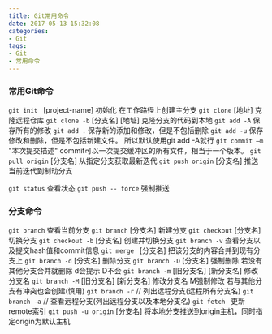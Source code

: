 ```yaml
---
title: Git常用命令
date: 2017-05-13 15:32:08
categories: 
- Git
tags: 
- Git
- 常用命令
---
```

### 常用Git命令
`git init ` [project-name] 初始化 在工作路径上创建主分支
`git clone` [地址]  克隆远程仓库
`git clone -b` [分支名] [地址] 克隆分支的代码到本地
`git add -A` 保存所有的修改
`git add .` 保存新的添加和修改，但是不包括删除
`git add -u` 保存修改和删除，但是不包括新建文件。
所以默认使用git add -A就行
`git commit –m` "本次提交描述" commit可以一次提交缓冲区的所有文件，相当于一个版本。
`git pull origin` [分支名] 从指定分支获取最新迭代
`git push origin` [分支名] 推送当前迭代到制动分支
<!--more-->

`git status`  查看状态
`git push -- force` 强制推送
### 分支命令
`git branch` 查看当前分支
`git branch` [分支名] 新建分支
`git checkout` [分支名] 切换分支
`git checkout -b` [分支名]  创建并切换分支
`git branch -v`  查看分支以及提交hash值和commit信息
`git merge ` [分支名] 把该分支的内容合并到现有分支上
`git branch -d` [分支名]  删除分支
`git branch -D` [分支名]  强制删除 若没有其他分支合并就删除 d会提示 D不会
`git branch -m` [旧分支名] [新分支名]  修改分支名
`git branch -M` [旧分支名] [新分支名]  修改分支名 M强制修改 若与其他分支有冲突也会创建(慎用)
`git branch -r` // 列出远程分支(远程所有分支名)
`git branch -a` // 查看远程分支(列出远程分支以及本地分支名)
`git fetch ` 更新remote索引
`git push -u origin` [分支名]  将本地分支推送到origin主机，同时指定origin为默认主机




